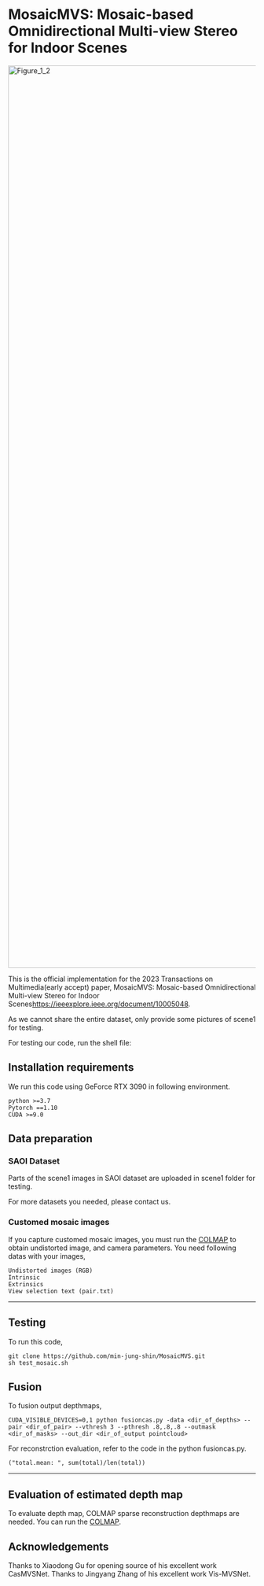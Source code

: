 # MosaicMVS: Mosaic-based Omnidirectional Multi-view Stereo for Indoor Scenes
<img width="1835" alt="Figure_1_2" src="https://user-images.githubusercontent.com/65907536/163343364-63e6b2ca-7ff4-47ac-8b65-05ebb0cf4297.png">

This is the official implementation for the 2023 Transactions on Multimedia(early accept) paper, MosaicMVS: Mosaic-based Omnidirectional Multi-view Stereo for Indoor Scenes<https://ieeexplore.ieee.org/document/10005048>.

As we cannot share the entire dataset, only provide some pictures of scene1 for testing.

For testing our code, run the shell file:

## Installation requirements 

We run this code using GeForce RTX 3090 in following environment.

```
python >=3.7
Pytorch ==1.10
CUDA >=9.0
```

## Data preparation

### SAOI Dataset

Parts of the scene1 images in SAOI dataset are uploaded in scene1 folder for testing.

For more datasets you needed, please contact us.

### Customed mosaic images

If you capture customed mosaic images, you must run the [COLMAP](https://github.com/colmap/colmap) to obtain undistorted image, and camera parameters.
You need following datas with your images, 

```
Undistorted images (RGB)
Intrinsic 
Extrinsics
View selection text (pair.txt)
```
---
## Testing

To run this code,
```
git clone https://github.com/min-jung-shin/MosaicMVS.git
sh test_mosaic.sh
```

## Fusion

To fusion output depthmaps,

```
CUDA_VISIBLE_DEVICES=0,1 python fusioncas.py -data <dir_of_depths> --pair <dir_of_pair> --vthresh 3 --pthresh .8,.8,.8 --outmask <dir_of_masks> --out_dir <dir_of_output pointcloud>
```
For reconstrction evaluation, refer to the code in the python fusioncas.py. 

```
("total.mean: ", sum(total)/len(total))
```
---

## Evaluation of estimated depth map

To evaluate depth map, COLMAP sparse reconstruction depthmaps are needed.
You can run the [COLMAP](https://github.com/colmap/colmap). 



## Acknowledgements

Thanks to Xiaodong Gu for opening source of his excellent work CasMVSNet. Thanks to Jingyang Zhang of his excellent work Vis-MVSNet.
